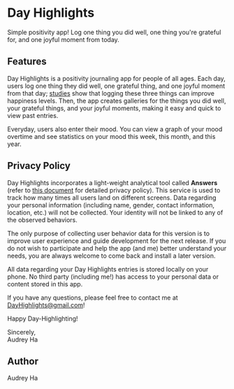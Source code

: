 # Day Highlights
Simple positivity app! Log one thing you did well, one thing you're grateful for, and one joyful moment from today.

## Features
Day Highlights is a positivity journaling app for people of all ages. Each day, users log one thing they did well, one grateful thing, and one joyful moment from that day; [studies](https://optionb.org/articles/write-down-positive-moments) show that logging these three things can improve happiness levels. Then, the app creates galleries for the things you did well, your grateful things, and your joyful moments, making it easy and quick to view past entries. 

Everyday, users also enter their mood. You can view a graph of your mood overtime and see statistics on your mood this week, this month, and this year. 

## Privacy Policy
Day Highlights incorporates a light-weight analytical tool called <b>Answers</b> (refer to [this document](https://answers.io/img/onepager/privacy.pdf) for detailed privacy policy). This service is used to track how many times all users land on different screens. Data regarding your personal information (including name, gender, contact information, location, etc.) will not be collected. Your identity will not be linked to any of the observed behaviors.

The only purpose of collecting user behavior data for this version is to improve user experience and guide development for the next release. If you do not wish to participate and help the app (and me) better understand your needs, you are always welcome to come back and install a later version.

All data regarding your Day Highlights entries is stored locally on your phone. No third party (including me!) has access to your personal data or content stored in this app.

If you have any questions, please feel free to contact me at DayHighlights@gmail.com!

Happy Day-Highlighting!

Sincerely, <br>
Audrey Ha

## Author
Audrey Ha


